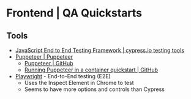 # Frontend | QA Quickstarts

## Tools
- [JavaScript End to End Testing Framework | cypress.io testing tools](https://www.cypress.io/)
- [Puppeteer | Puppeteer](https://pptr.dev/)
    - [Puppeteer | GitHub](https://github.com/puppeteer/puppeteer)
    - [Running Puppeteer in a container quickstart | GitHub](https://github.com/jnbdz/puppeteer-container)
- [Playwright](https://playwright.dev/) - End-to-End testing (E2E)
  - Uses the Inspect Element in Chrome to test
  - Seems to have more options and controls than Cypress
